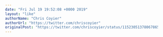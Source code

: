 ```yaml
---
date: "Fri Jul 19 19:52:08 +0000 2019"
layout: "like"
authorName: "Chris Coyier"
authorUrl: "https://twitter.com/chriscoyier"
originalPost: "https://twitter.com/chriscoyier/status/1152305137806786560"
---
```

